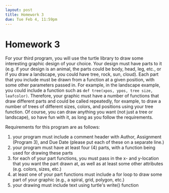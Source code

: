 ```yaml
---
layout: post
title: Homework 3
due: Tue Feb 4, 11:59pm
---
```


# Homework 3

For your third program, you will use the turtle library to draw some interesting graphic design of your choice. Your design must have parts to it (e.g. if your design is an animal, the parts could be body, head, leg, etc., or if you draw a landscape, you could have tree, rock, sun, cloud). Each part that you include must be drawn from a function at a given position, with some other parameters passed in. For example, in the landscape example, you could include a function such as `def tree(xpos, ypos, tree size, leafcolor)`. Therefore, your graphic must have a number of functions that draw different parts and could be called repeatedly, for example, to draw a number of trees of different sizes, colors, and positions using your tree function. Of course, you can draw anything you want (not just a tree or landscape), so have fun with it, as long as you follow the requirements.

Requirements for this program are as follows:

1. your program must include a comment header with Author, Assignment (Program 3), and Due Date (please put each of these on a separate line.)
2. your program must have at least four (4) parts, with a function being used for drawing these parts
3. for each of your part functions, you must pass in the x- and y-location that you want the part drawn at, as well as at least some other attributes (e.g. colors, sizes, etc.)
4. at least one of your part functions must include a for loop to draw some part of your graphic (e.g., a spiral, grid, polygon, etc.)
5. your drawing must include text using turtle's write() function

